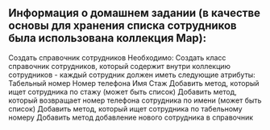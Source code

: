 ## Информация о домашнем задании (в качестве основы для хранения списка сотрудников была использована коллекция Map):
Создать справочник сотрудников
Необходимо:
Создать класс справочник сотрудников, который содержит внутри
коллекцию сотрудников - каждый сотрудник должен иметь следующие атрибуты:
Табельный номер
Номер телефона
Имя
Стаж
Добавить метод, который ищет сотрудника по стажу (может быть список)
Добавить метод, который возвращает номер телефона сотрудника по имени (может быть список)
Добавить метод, который ищет сотрудника по табельному номеру
Добавить метод добавление нового сотрудника в справочник
